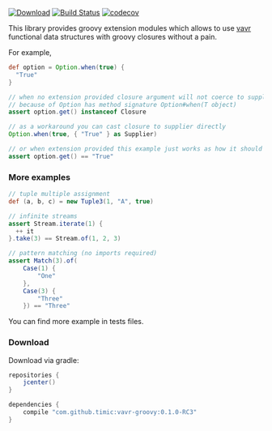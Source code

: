 [![Download](https://api.bintray.com/packages/timic/generic/vavr-groovy/images/download.svg)](https://bintray.com/timic/generic/vavr-groovy/_latestVersion)
[![Build Status](https://travis-ci.org/timic/vavr-groovy.svg?branch=master)](https://travis-ci.org/timic/vavr-groovy)
[![codecov](https://codecov.io/gh/timic/vavr-groovy/branch/master/graph/badge.svg)](https://codecov.io/gh/timic/vavr-groovy)

This library provides groovy extension modules which allows to use [vavr](http://vavr.io) functional data structures 
with groovy closures without a pain.

For example,

```groovy
def option = Option.when(true) {
  "True"
}

// when no extension provided closure argument will not coerce to supplier 
// because of Option has method signature Option#when(T object)
assert option.get() instanceof Closure

// as a workaround you can cast closure to supplier directly
Option.when(true, { "True" } as Supplier)

// or when extension provided this example just works as how it should
assert option.get() == "True"
```

### More examples

```groovy
// tuple multiple assignment
def (a, b, c) = new Tuple3(1, "A", true)

// infinite streams
assert Stream.iterate(1) {
  ++ it
}.take(3) == Stream.of(1, 2, 3)

// pattern matching (no imports required)
assert Match(3).of(
    Case(1) {
        "One"
    },
    Case(3) {
        "Three"
    }) == "Three"
```

You can find more example in tests files.

### Download

Download via gradle:

```groovy
repositories {
    jcenter()
}

dependencies {
    compile "com.github.timic:vavr-groovy:0.1.0-RC3"
}
```
